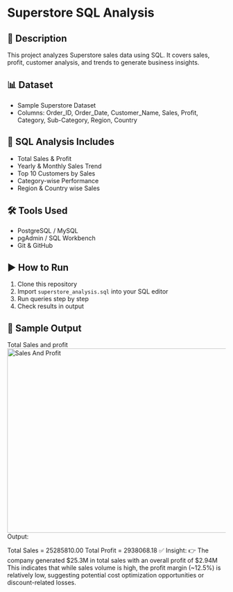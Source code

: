 # Superstore SQL Analysis

## 📖 Description
This project analyzes Superstore sales data using SQL. It covers sales, profit, customer analysis, and trends to generate business insights.

## 📊 Dataset
- Sample Superstore Dataset
- Columns: Order_ID, Order_Date, Customer_Name, Sales, Profit, Category, Sub-Category, Region, Country

## 🎯 SQL Analysis Includes
- Total Sales & Profit
- Yearly & Monthly Sales Trend
- Top 10 Customers by Sales
- Category-wise Performance
- Region & Country wise Sales

## 🛠️ Tools Used
- PostgreSQL / MySQL
- pgAdmin / SQL Workbench
- Git & GitHub

## ▶️ How to Run
1. Clone this repository
2. Import `superstore_analysis.sql` into your SQL editor
3. Run queries step by step
4. Check results in output

## 📸 Sample Output
Total Sales and profit
<img width="697" height="425" alt="Sales And Profit" src="https://github.com/user-attachments/assets/289fcd53-fba7-4d8f-b47c-c1f8adb919b8" />
Output:

Total Sales = 25285810.00
Total Profit = 2938068.18
✅ Insight:
👉 The company generated $25.3M in total sales with an overall profit of $2.94M This indicates that while sales volume is high, the profit margin (~12.5%) is relatively low, suggesting potential cost optimization opportunities or discount-related losses.

